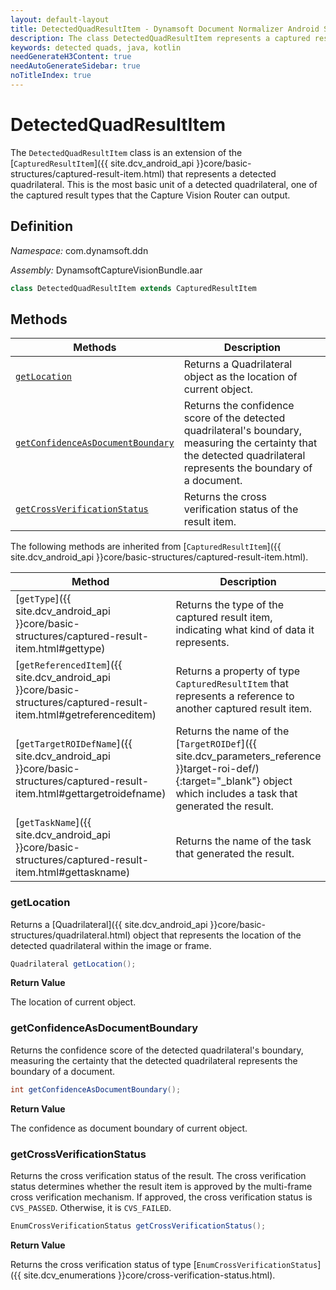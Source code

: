 ```yaml
---
layout: default-layout
title: DetectedQuadResultItem - Dynamsoft Document Normalizer Android SDK API Reference
description: The class DetectedQuadResultItem represents a captured result item whose type is detected quads, which contains the location and confidence as a document boundary.
keywords: detected quads, java, kotlin
needGenerateH3Content: true
needAutoGenerateSidebar: true
noTitleIndex: true
---
```


# DetectedQuadResultItem

The `DetectedQuadResultItem` class is an extension of the [`CapturedResultItem`]({{ site.dcv_android_api }}core/basic-structures/captured-result-item.html) that represents a detected quadrilateral. This is the most basic unit of a detected quadrilateral, one of the captured result types that the Capture Vision Router can output.

## Definition

*Namespace:* com.dynamsoft.ddn

*Assembly:* DynamsoftCaptureVisionBundle.aar

```java
class DetectedQuadResultItem extends CapturedResultItem
```

## Methods

| Methods | Description |
| ------- | ----------- |
| [`getLocation`](#getlocation) | Returns a Quadrilateral object as the location of current object. |
| [`getConfidenceAsDocumentBoundary`](#getconfidenceasdocumentboundary) | Returns the confidence score of the detected quadrilateral's boundary, measuring the certainty that the detected quadrilateral represents the boundary of a document. |
| [`getCrossVerificationStatus`](#getcrossverificationstatus) | Returns the cross verification status of the result item. |

The following methods are inherited from [`CapturedResultItem`]({{ site.dcv_android_api }}core/basic-structures/captured-result-item.html).

| Method | Description |
| ------ | ----------- |
| [`getType`]({{ site.dcv_android_api }}core/basic-structures/captured-result-item.html#gettype) | Returns the type of the captured result item, indicating what kind of data it represents. |
| [`getReferencedItem`]({{ site.dcv_android_api }}core/basic-structures/captured-result-item.html#getreferenceditem) | Returns a property of type `CapturedResultItem` that represents a reference to another captured result item. |
| [`getTargetROIDefName`]({{ site.dcv_android_api }}core/basic-structures/captured-result-item.html#gettargetroidefname) | Returns the name of the [`TargetROIDef`]({{ site.dcv_parameters_reference }}target-roi-def/){:target="_blank"} object which includes a task that generated the result. |
| [`getTaskName`]({{ site.dcv_android_api }}core/basic-structures/captured-result-item.html#gettaskname) | Returns the name of the task that generated the result. |

### getLocation

Returns a [Quadrilateral]({{ site.dcv_android_api }}core/basic-structures/quadrilateral.html) object that represents the location of the detected quadrilateral within the image or frame.

```java
Quadrilateral getLocation();
```

**Return Value**

The location of current object.

### getConfidenceAsDocumentBoundary

Returns the confidence score of the detected quadrilateral's boundary, measuring the certainty that the detected quadrilateral represents the boundary of a document.

```java
int getConfidenceAsDocumentBoundary();
```

**Return Value**

The confidence as document boundary of current object.

### getCrossVerificationStatus

Returns the cross verification status of the result. The cross verification status determines whether the result item is approved by the multi-frame cross verification mechanism. If approved, the cross verification status is `CVS_PASSED`. Otherwise, it is `CVS_FAILED`.

```java
EnumCrossVerificationStatus getCrossVerificationStatus();
```

**Return Value**

Returns the cross verification status of type [`EnumCrossVerificationStatus`]({{ site.dcv_enumerations }}core/cross-verification-status.html).
